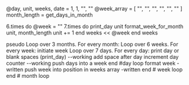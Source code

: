 
@day, unit, weeks, date = 1, 1, "", ""
@week_array = [ "", "", "", "", "", "" ]
month_length = get_days_in_month

  6.times do
    @week = ""
    7.times do
      print_day unit
      format_week_for_month unit, month_length
      unit += 1
    end
    weeks << @week
  end
  weeks

pseudo
  Loop over 3 months. For every month:
    Loop over 6 weeks. For every week:
      initiate week
      Loop over 7 days. For every day:
        print day or blank spaces (print_day) --working
        add space after day
        increment day counter --working
        push days into a week
      end #day loop
      format week - written
      push week into position in weeks array -written
    end # week loop
  end # month loop




